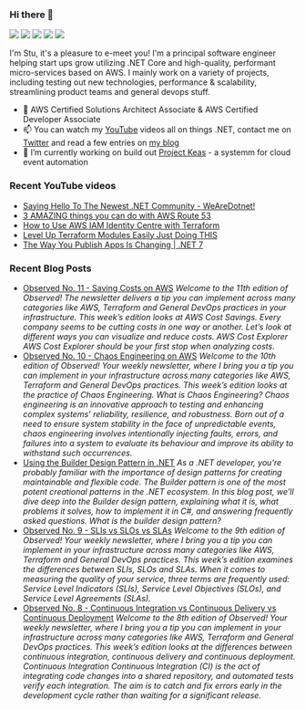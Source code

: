 ### Hi there 👋

[![](https://img.shields.io/badge/-@CodeWithStu-%231DA1F2?style=flat-square&logo=twitter&logoColor=ffffff)](https://twitter.com/CodeWithStu)
[![](https://img.shields.io/badge/-CodeWithStu-white?style=flat-square&logo=discord)](https://discord.codewithstu.tv)
[![](https://img.shields.io/badge/-@im5tu-black?style=flat-square&logo=github)](https://bit.ly/im5tu-github)
[![](https://img.shields.io/badge/-CodeWithStu-red?style=flat-square&logo=youtube)](https://bit.ly/im5tu-yt-sub)
[![](https://img.shields.io/badge/-Stuart%20Blackler-blue?style=flat-square&logo=Linkedin&logoColor=white)](https://bit.ly/im5tu-li)

I'm Stu, it's a pleasure to e-meet you! I'm a principal software engineer helping start ups grow utilizing .NET Core and high-quality, performant micro-services based on AWS. I mainly work on a variety of projects, including testing out new technologies, performance & scalability, streamlining product teams and general devops stuff.

- 🌱 AWS Certified Solutions Architect Associate & AWS Certified Developer Associate
- 📫 You can watch my [YouTube](https://bit.ly/im5tu-yt-sub) videos all on things .NET, contact me on [Twitter](https://twitter.com/CodeWithStu) and read a few entries on [my blog](https://bit.ly/im5tu-articles)
- 🔭 I’m currently working on build out [Project Keas](https://github.com/projectkeas) - a systemm for cloud event automation

### Recent YouTube videos
<!--START_SECTION:youtube-->
- [Saying Hello To The Newest .NET Community - WeAreDotnet!](https:&#x2F;&#x2F;www.youtube.com&#x2F;watch?v&#x3D;nPkNC1msADc)
- [3 AMAZING things you can do with AWS Route 53](https:&#x2F;&#x2F;www.youtube.com&#x2F;watch?v&#x3D;oKyouRHsSVw)
- [How to Use AWS IAM Identity Centre with Terraform](https:&#x2F;&#x2F;www.youtube.com&#x2F;watch?v&#x3D;CfA-pOQK8Fg)
- [Level Up Terraform Modules Easily Just Doing THIS](https:&#x2F;&#x2F;www.youtube.com&#x2F;watch?v&#x3D;UvuFWued8_M)
- [The Way You Publish Apps Is Changing | .NET 7](https:&#x2F;&#x2F;www.youtube.com&#x2F;watch?v&#x3D;a88szDQ1AEo)
<!--END_SECTION:youtube-->
### Recent Blog Posts
<!--START_SECTION:blog-->
- [Observed No. 11 - Saving Costs on AWS](https:&#x2F;&#x2F;im5tu.io&#x2F;article&#x2F;2023&#x2F;04&#x2F;observed-no.-11-saving-costs-on-aws&#x2F;) 
*Welcome to the 11th edition of Observed! The newsletter delivers a tip you can implement across many categories like AWS, Terraform and General DevOps practices in your infrastructure. This week’s edition looks at AWS Cost Savings.
Every company seems to be cutting costs in one way or another. Let’s look at different ways you can visualize and reduce costs.
AWS Cost Explorer AWS Cost Explorer should be your first stop when analyzing costs.*
- [Observed No. 10 - Chaos Engineering on AWS](https:&#x2F;&#x2F;im5tu.io&#x2F;article&#x2F;2023&#x2F;03&#x2F;observed-no.-10-chaos-engineering-on-aws&#x2F;) 
*Welcome to the 10th edition of Observed! Your weekly newsletter, where I bring you a tip you can implement in your infrastructure across many categories like AWS, Terraform and General DevOps practices. This week’s edition looks at the practice of Chaos Engineering.
What is Chaos Engineering? Chaos engineering is an innovative approach to testing and enhancing complex systems’ reliability, resilience, and robustness. Born out of a need to ensure system stability in the face of unpredictable events, chaos engineering involves intentionally injecting faults, errors, and failures into a system to evaluate its behaviour and improve its ability to withstand such occurrences.*
- [Using the Builder Design Pattern in .NET](https:&#x2F;&#x2F;im5tu.io&#x2F;article&#x2F;2023&#x2F;03&#x2F;using-the-builder-design-pattern-in-.net&#x2F;) 
*As a .NET developer, you’re probably familiar with the importance of design patterns for creating maintainable and flexible code. The Builder pattern is one of the most potent creational patterns in the .NET ecosystem. In this blog post, we’ll dive deep into the Builder design pattern, explaining what it is, what problems it solves, how to implement it in C#, and answering frequently asked questions.
What is the builder design pattern?*
- [Observed No. 9 - SLIs vs SLOs vs SLAs](https:&#x2F;&#x2F;im5tu.io&#x2F;article&#x2F;2023&#x2F;03&#x2F;observed-no.-9-slis-vs-slos-vs-slas&#x2F;) 
*Welcome to the 9th edition of Observed! Your weekly newsletter, where I bring you a tip you can implement in your infrastructure across many categories like AWS, Terraform and General DevOps practices. This week’s edition examines the differences between SLIs, SLOs and SLAs.
When it comes to measuring the quality of your service, three terms are frequently used: Service Level Indicators (SLIs), Service Level Objectives (SLOs), and Service Level Agreements (SLAs).*
- [Observed No. 8 - Continuous Integration vs Continuous Delivery vs Continuous Deployment](https:&#x2F;&#x2F;im5tu.io&#x2F;article&#x2F;2023&#x2F;03&#x2F;observed-no.-8-continuous-integration-vs-continuous-delivery-vs-continuous-deployment&#x2F;) 
*Welcome to the 8th edition of Observed! Your weekly newsletter, where I bring you a tip you can implement in your infrastructure across many categories like AWS, Terraform and General DevOps practices. This week’s edition looks at the differences between continuous integration, continuous delivery and continuous deployment.
Continuous Integration Continuous Integration (CI) is the act of integrating code changes into a shared repository, and automated tests verify each integration. The aim is to catch and fix errors early in the development cycle rather than waiting for a significant release.*
<!--END_SECTION:blog-->
